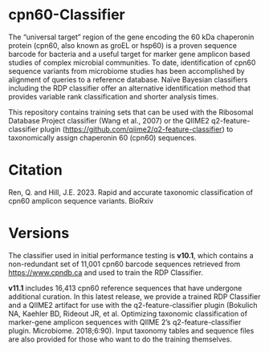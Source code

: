 # cpn60-Classifier

The “universal target” region of the gene encoding the 60 kDa chaperonin protein (cpn60, also known as groEL or hsp60) is a proven sequence barcode for bacteria and a useful target for marker gene amplicon based studies of complex microbial communities. To date, identification of cpn60 sequence variants from microbiome studies has been accomplished by alignment of queries to a reference database. Naïve Bayesian classifiers including the RDP classifier offer an alternative identification method that provides variable rank classification and shorter analysis times. 

This repository contains training sets that can be used with the Ribosomal Database Project classifier (Wang et al., 2007) or the QIIME2 q2-feature-classifier plugin (https://github.com/qiime2/q2-feature-classifier) to taxonomically assign chaperonin 60 (cpn60) sequences. 

# Citation

Ren, Q. and Hill, J.E. 2023. Rapid and accurate taxonomic classification of cpn60 amplicon sequence variants. BioRxiv

# Versions
The classifier used in initial performance testing is **v10.1**, which contains a non-redundant set of 11,001 cpn60 barcode sequences retrieved from https://www.cpndb.ca and used to train the RDP Classifier.

**v11.1** includes 16,413 cpn60 reference sequences that have undergone additional curation. In this latest release, we provide a trained RDP Classifier and a QIIME2 artifact for use with the q2-feature-classifier plugin (Bokulich NA, Kaehler BD, Rideout JR, et al. Optimizing taxonomic classification of marker-gene amplicon sequences with QIIME 2’s q2-feature-classifier plugin. Microbiome. 2018;6:90). Input taxonomy tables and sequence files are also provided for those who want to do the training themselves.
